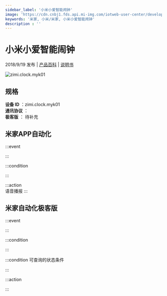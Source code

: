 ```yaml
---
sidebar_label: '小米小爱智能闹钟'
image: 'https://cdn.cnbj1.fds.api.mi-img.com/iotweb-user-center/developer_1679047545062HQJWYllJ.png?GalaxyAccessKeyId=AKVGLQWBOVIRQ3XLEW&Expires=9223372036854775807&Signature=O5gbHY6cbOgGSoaUC2KkdG014cI='
keywords: '米家, 小米/米家, 小米小爱智能闹钟'
description : ''
---
```

# 小米小爱智能闹钟

2018/9/19 发布 | [产品百科](https://home.mi.com/webapp/content/baike/product/index.html?model=zimi.clock.myk01/) | [说明书](https://home.mi.com/views/introduction.html?model=zimi.clock.myk01&region=cn)

![zimi.clock.myk01](https://cdn.cnbj1.fds.api.mi-img.com/iotweb-user-center/developer_1679047545062HQJWYllJ.png?GalaxyAccessKeyId=AKVGLQWBOVIRQ3XLEW&Expires=9223372036854775807&Signature=O5gbHY6cbOgGSoaUC2KkdG014cI=)

## 规格  
> 
**设备 ID** ：zimi.clock.myk01  
**通讯协议** ：  
**极客版**  ： 待补充 


## 米家APP自动化  

:::event  

:::

:::condition  

:::

:::action   
语音播报
:::

## 米家自动化极客版  

:::event  

:::

:::condition  

:::

:::condition 可查询的状态条件  

:::

:::action  

:::

        
